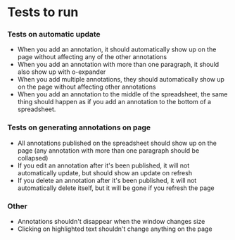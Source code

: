 # Tests to run

### Tests on automatic update

- When you add an annotation, it should automatically show up on the page without affecting any of the other annotations
- When you add an annotation with more than one paragraph, it should also show up with o-expander
- When you add multiple annotations, they should automatically show up on the page without affecting other annotations
- When you add an annotation to the middle of the spreadsheet, the same thing should happen as if you add an annotation to the bottom of a spreadsheet.

### Tests on generating annotations on page

- All annotations published on the spreadsheet should show up on the page (any annotation with more than one paragraph should be collapsed)
- If you edit an annotation after it's been published, it will not automatically update, but should show an update on refresh
- If you delete an annotation after it's been published, it will not automatically delete itself, but it will be gone if you refresh the page

### Other

- Annotations shouldn't disappear when the window changes size
- Clicking on highlighted text shouldn't change anything on the page

